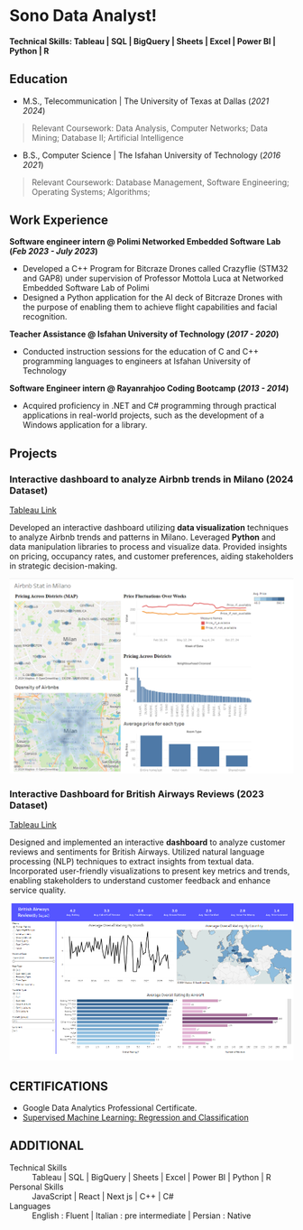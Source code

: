 # Sono Data Analyst!

#### Technical Skills: Tableau | SQL | BigQuery | Sheets | Excel | Power BI | Python | R

## Education
- M.S., Telecommunication	| The University of Texas at Dallas (_2021 2024_)
> Relevant Coursework: Data Analysis, Computer Networks; Data Mining; Database II; Artificial Intelligence


- B.S., Computer Science | The Isfahan University of Technology (_2016 2021_)
> Relevant Coursework: Database Management, Software Engineering; Operating Systems; Algorithms; 

## Work Experience
**Software engineer intern @ Polimi Networked Embedded Software Lab  (_Feb 2023 - July 2023_)**
- Developed a C++ Program for Bitcraze Drones called Crazyflie (STM32 and GAP8) under supervision of Professor Mottola Luca at Networked Embedded Software Lab of Polimi
- Designed a Python application for the AI deck of Bitcraze Drones with the purpose of enabling them to achieve flight capabilities and facial recognition.

**Teacher Assistance @ Isfahan University of Technology (_2017 - 2020_)**
- Conducted instruction sessions for the education of C and C++ programming languages to engineers at Isfahan University of Technology

**Software Engineer intern @ Rayanrahjoo Coding Bootcamp (_2013 - 2014_)**
- Acquired proficiency in .NET and C# programming through practical applications in real-world projects, such as the development of a Windows application for a library.


## Projects
### Interactive dashboard to analyze Airbnb trends in Milano (2024 Dataset)

[Tableau Link](https://public.tableau.com/app/profile/sajjad.goudarzi/viz/AnalysisofAirbnbinMilano2024/Dashboard1)

Developed an interactive dashboard utilizing **data visualization** techniques to analyze Airbnb trends and patterns in Milano. Leveraged **Python** and data manipulation libraries to process and visualize data. Provided insights on pricing, occupancy rates, and customer preferences, aiding stakeholders in strategic decision-making.

![Airbnb dashboard](/assets/img/airbnb_dash.PNG)


### Interactive Dashboard for British Airways Reviews (2023 Dataset)
[Tableau Link](https://public.tableau.com/app/profile/sajjad.goudarzi/viz/Biritish_Airways_Reviews_2023/Dashboard1)

Designed and implemented an interactive **dashboard** to analyze customer reviews and sentiments for British Airways. Utilized natural language processing (NLP) techniques to extract insights from textual data. Incorporated user-friendly visualizations to present key metrics and trends, enabling stakeholders to understand customer feedback and enhance service quality.

![BA dashboard](/assets/img/ba_reviews_dash.PNG)

## CERTIFICATIONS
- Google Data Analytics Professional Certificate.
- [Supervised Machine Learning: Regression and Classification](https://www.coursera.org/account/accomplishments/verify/RJGKP7MEL6XP)


## ADDITIONAL

<dl>
<dt>Technical Skills</dt>
<dd>Tableau | SQL | BigQuery | Sheets | Excel | Power BI | Python | R</dd>
<dt>Personal Skills</dt>
<dd>JavaScript | React | Next js | C++ | C#</dd>
<dt>Languages </dt>
<dd>English : Fluent | Italian : pre intermediate | Persian : Native</dd>
</dl>